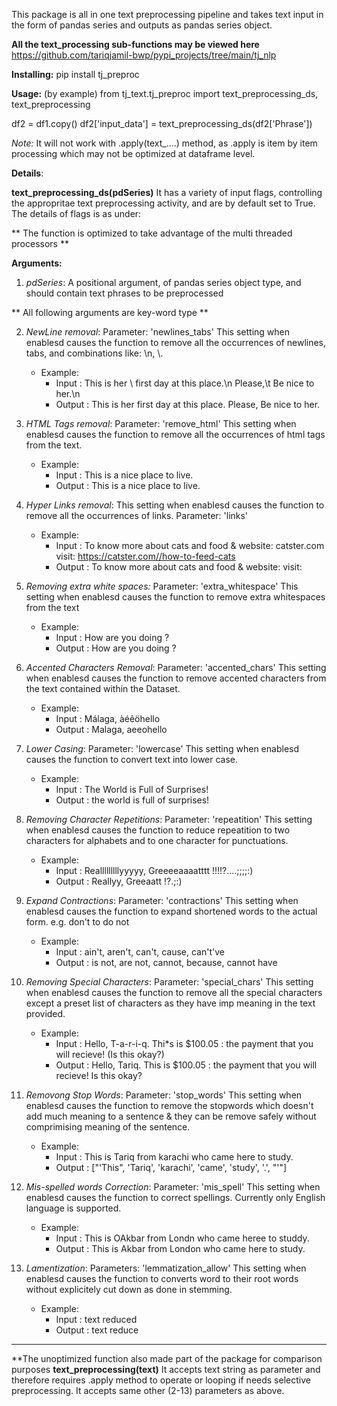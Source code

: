 This package is all in one text preprocessing pipeline and takes text input in the form of pandas series and outputs as pandas series object.

**All the text_processing sub-functions may be viewed here**
https://github.com/tariqjamil-bwp/pypi_projects/tree/main/tj_nlp


**Installing:**
pip install tj_preproc

**Usage:** (by example)
from tj_text.tj_preproc import text_preprocessing_ds, text_preprocessing

df2 = df1.copy()
df2['input_data'] = text_preprocessing_ds(df2['Phrase'])

*Note:* It will not work with .apply(text_....) method, as .apply is item by item processing which may not be optimized at dataframe level.


**Details**:

**text_preprocessing_ds(pdSeries)**
It has a variety of input flags, controlling the appropritae text preprocessing activity, and are by default set to True.
The details of flags is as under:

** The function is optimized to take advantage of the multi threaded processors **

**Arguments:**
1. *pdSeries*: A positional argument, of pandas series object type, and should contain text phrases to be preprocessed

    
** All following arguments are key-word type ** 

 2. *NewLine removal*:
    Parameter: 'newlines_tabs'
    This setting when enablesd causes the function to remove all the occurrences of newlines, tabs, and combinations like: \\n, \\.
    
    * Example:
      * Input : This is her \\ first day at this place.\n Please,\t Be nice to her.\\n
      * Output : This is her first day at this place. Please, Be nice to her. 
    

3. *HTML Tags removal*:
    Parameter: 'remove_html'
    This setting when enablesd causes the function to remove all the occurrences of html tags from the text.
    
    * Example:
      * Input : This is a nice place to live. 
      * Output : This is a nice place to live.  
    

4. *Hyper Links removal*:
    This setting when enablesd causes the function to remove all the occurrences of links.
    Parameter: 'links'

    * Example:
      * Input : To know more about cats and food & website: catster.com  visit: https://catster.com//how-to-feed-cats
      * Output : To know more about cats and food & website: visit:     
    

5. *Removing extra white spaces:*
    Parameter: 'extra_whitespace' 
    This setting when enablesd causes the function to remove extra whitespaces from the text
        
    * Example:
      * Input : How   are   you   doing   ?
      * Output : How are you doing ?     

    
6. *Accented Characters Removal*:
    Parameter: 'accented_chars' 
    This setting when enablesd causes the function to remove accented characters from the text contained within the Dataset.
               
    * Example:
      * Input : Málaga, àéêöhello
      * Output : Malaga, aeeohello    


7. *Lower Casing*:
    Parameter: 'lowercase'
    This setting when enablesd causes the function to convert text into lower case.
             
    * Example:
      * Input : The World is Full of Surprises!
      * Output : the world is full of surprises!
    

8. *Removing Character Repetitions*:
    Parameter: 'repeatition'
    This setting when enablesd causes the function to reduce repeatition to two characters for alphabets and to one character for punctuations.
            
    * Example:
      * Input : Realllllllllyyyyy,        Greeeeaaaatttt   !!!!?....;;;;:)
      * Output : Reallyy, Greeaatt !?.;:)
    
    
9. *Expand Contractions*:
    Parameter: 'contractions'
    This setting when enablesd causes the function to expand shortened words to the actual form.
       e.g. don't to do not
    
     * Example: 
       * Input : ain't, aren't, can't, cause, can't've
       * Output :  is not, are not, cannot, because, cannot have 


10. *Removing Special Characters*:
    Parameter: 'special_chars'
    This setting when enablesd causes the function to remove all the special characters except a preset list of characters as they have imp meaning in  the text provided.
       
    * Example: 
      * Input : Hello, T-a-r-i-q. Thi*s is $100.05 : the payment that you will recieve! (Is this okay?) 
      * Output :  Hello, Tariq. This is $100.05 : the payment that you will recieve! Is this okay?
       

11. *Removong Stop Words*:
    Parameter: 'stop_words'
    This setting when enablesd causes the function to remove the stopwords which doesn't add much meaning to a sentence 
    & they can be remove safely without comprimising meaning of the sentence.
            
    * Example: 
      * Input : This is Tariq from karachi who came here to study.
      * Output : ["'This", 'Tariq', 'karachi', 'came', 'study', '.', "'"] 


12. *Mis-spelled words Correction*:
    Parameter: 'mis_spell'
    This setting when enablesd causes the function to correct spellings. Currently only English language is supported.
 
    * Example: 
      * Input : This is OAkbar from Londn who came heree to studdy.
      * Output : This is Akbar from London who came here to study.
      

13. *Lamentization*:
    Parameters: 'lemmatization_allow'
    This setting when enablesd causes the function to converts word to their root words without explicitely cut down as done in stemming.
            
    * Example: 
      * Input : text reduced 
      * Output :  text reduce


--------------------------------------------------------------------------------------------------------------------------------------------------
**The unoptimized function also made part of the package for comparison purposes **text_preprocessing(text)**
It accepts text string as parameter and therefore requires .apply method to operate or looping if needs selective preprocessing.
It accepts same other (2-13) parameters as above.
